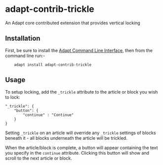 adapt-contrib-trickle
=====================

An Adapt core contributed extension that provides vertical locking

Installation
------------

First, be sure to install the [Adapt Command Line Interface](https://github.com/adaptlearning/adapt-cli), then from the command line run:-

        adapt install adapt-contrib-trickle

Usage
-----
To setup locking, add the ``_trickle`` attribute to the article or block you wish to lock:

```
"_trickle": {
    "button": {
        "continue" : "Continue"
    }
}
```

Setting ``_trickle`` on an article will override any ``_trickle`` settings of blocks beneath it - all blocks underneath the article will be trickled.

When the article/block is complete, a button will appear containing the text you specify in the ``continue`` attribute.
Clicking this button will show and scroll to the next article or block.
